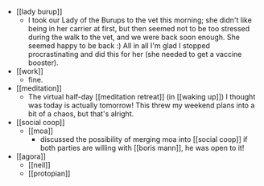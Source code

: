 - [[lady burup]]
  - I took our Lady of the Burups to the vet this morning; she didn't like being in her carrier at first, but then seemed not to be too stressed during the walk to the vet, and we were back soon enough. She seemed happy to be back :) All in all I'm glad I stopped procrastinating and did this for her (she needed to get a vaccine booster).
- [[work]]
  - fine.
- [[meditation]]
  - The virtual half-day [[meditation retreat]] (in [[waking up]]) I thought was today is actually tomorrow! This threw my weekend plans into a bit of a chaos, but that's alright.
- [[social coop]]
  - [[moa]]
    - discussed the possibility of merging moa into [[social coop]] if both parties are willing with [[boris mann]], he was open to it!
- [[agora]]
  - [[neil]]
  - [[protopian]]
